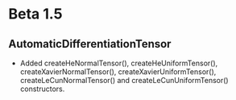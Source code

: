 # Beta 1.5

## AutomaticDifferentiationTensor

* Added createHeNormalTensor(), createHeUniformTensor(), createXavierNormalTensor(), createXavierUniformTensor(), createLeCunNormalTensor() and createLeCunUniformTensor() constructors.
